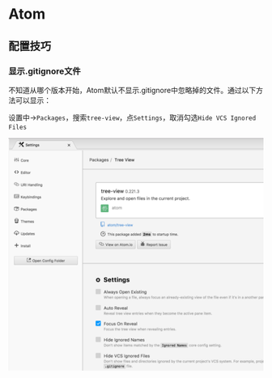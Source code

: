 # Atom

## 配置技巧

### 显示.gitignore文件

不知道从哪个版本开始，Atom默认不显示.gitignore中忽略掉的文件。通过以下方法可以显示：

设置中-&gt;`Packages`，搜索`tree-view`，点`Settings`，取消勾选`Hide VCS Ignored Files`



![](../.gitbook/assets/image%20%286%29.png)



